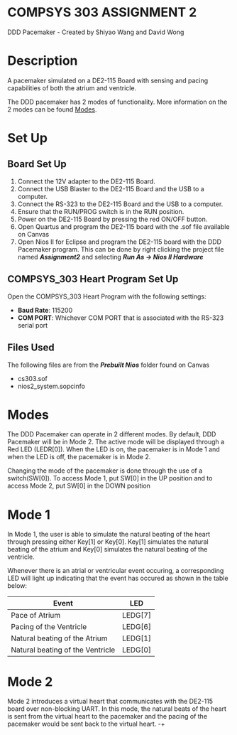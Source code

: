# COMPSYS 303 ASSIGNMENT 2


DDD Pacemaker  -  Created by Shiyao Wang and David Wong

# Description
A pacemaker simulated on a DE2-115 Board with sensing and pacing capabilities of both the atrium and ventricle. 

The DDD pacemaker has 2 modes of functionality. More information on the 2 modes can be found [Modes](#Modes).

# Set Up

## Board Set Up
1. Connect the 12V adapter to the DE2-115 Board.
2. Connect the USB Blaster to the DE2-115 Board and the USB to a computer.
3. Connect the RS-323 to the DE2-115 Board and the USB to a computer.
4. Ensure that the RUN/PROG switch is in the RUN position.
5. Power on the DE2-115 Board by pressing the red ON/OFF button.
6. Open Quartus and program the DE2-115 board with the .sof file available on Canvas
7. Open Nios II for Eclipse and program the DE2-115 board with the DDD Pacemaker program. This can be done by right clicking the project file named **_Assignment2_** and selecting **_Run As ->  Nios II Hardware_**

## COMPSYS_303 Heart Program Set Up

Open the COMPSYS_303 Heart Program with the following settings:

+ **Baud Rate**: 115200 
+ **COM PORT**: Whichever COM PORT that is associated with the RS-323 serial port 

## Files Used
The following files are from the **_Prebuilt Nios_** folder found on Canvas

+ cs303.sof
+ nios2_system.sopcinfo


# Modes

The DDD Pacemaker can operate in 2 different modes. By default, DDD Pacemaker will be in Mode 2. The active mode will be displayed through a Red LED (LEDR[0]). When the LED is on, the pacemaker is in Mode 1 and when the LED is off, the pacemaker is in Mode 2.

Changing the mode of the pacemaker is done through the use of a switch(SW[0]). To access Mode 1, put SW[0] in the UP position and to access Mode 2, put SW[0] in the DOWN position

  
# Mode 1
In Mode 1, the user is able to simulate the natural beating of the heart through pressing either Key[1] or Key[0]. Key[1] simulates the natural beating of the atrium and Key[0] simulates the natural beating of the ventricle. 

Whenever there is an atrial or ventricular event occuring, a corresponding LED will light up indicating that the event has occured as shown in the table below:

| Event          | LED     |
| -----------   | -----------   |
| Pace of Atrium             | LEDG[7]|
| Pacing of the Ventricle             |  LEDG[6]      |
| Natural beating of the Atrium             |  LEDG[1]      |
| Natural beating of the Ventricle            |  LEDG[0]      |

# Mode 2
Mode 2 introduces a virtual heart that communicates with the DE2-115 board over non-blocking UART. In this mode, the natural beats of the heart is sent from the virtual heart to the pacemaker and the pacing of the pacemaker would be sent back to the virtual heart. -+
